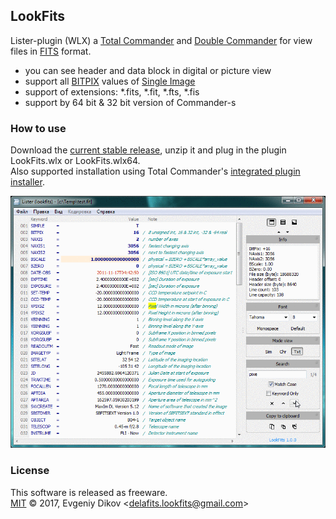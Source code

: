 ## LookFits

Lister-plugin (WLX) a [Total Commander](https://www.ghisler.com) and [Double Commander](http://doublecmd.sourceforge.net) for view files in [FITS](http://fits.gsfc.nasa.gov) format.  

* you can see header and data block in digital or picture view
* support all [BITPIX](https://heasarc.gsfc.nasa.gov/docs/fcg/standard_dict.html) values of [Single Image](https://fits.gsfc.nasa.gov/fits_standard.html)
* support of extensions: *.fits, *.fit, *.fts, *.fis
* support by 64 bit & 32 bit version of Сommander-s

### How to use

Download the [current stable release](https://github.com/felleroff/lookfits/releases/latest), unzip it and plug in the plugin LookFits.wlx or LookFits.wlx64.<br />
Also supported installation using Total Commander's [integrated plugin installer](http://www.ghisler.ch/wiki/index.php/Plugin#Manual_installation_of_plugins).

![LookFits screenshots](LookFits.gif)

### License

This software is released as freeware.<br />
[MIT](https://github.com/felleroff/lookfits/blob/master/LICENSE) © 2017, Evgeniy Dikov \<delafits.lookfits@gmail.com\>

